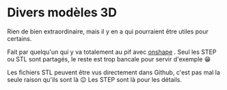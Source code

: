 # Divers modèles 3D

Rien de bien extraordinaire, mais il y en a qui pourraient être utiles pour certains.

Fait par quelqu'un qui y va totalement au pif avec [onshape](https://onshape.com) . Seul les STEP ou STL sont partagés, le reste est trop bancale pour servir d'exemple 😁

Les fichiers STL peuvent être vus directement dans Github, c'est pas mal la seule raison qu'ils sont là 😉
Les STEP sont là pour les détails.

